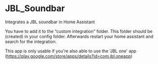 # JBL_Soundbar

Integrates a JBL soundbar in Home Assistant


You have to add it to the “custom integration” folder. This folder should be (created) in your config folder. Afterwards restart your home assistant and search for the integration.


This app is only usable if you're also able to use the 'JBL one' app (https://play.google.com/store/apps/details?id=com.jbl.oneapp)

